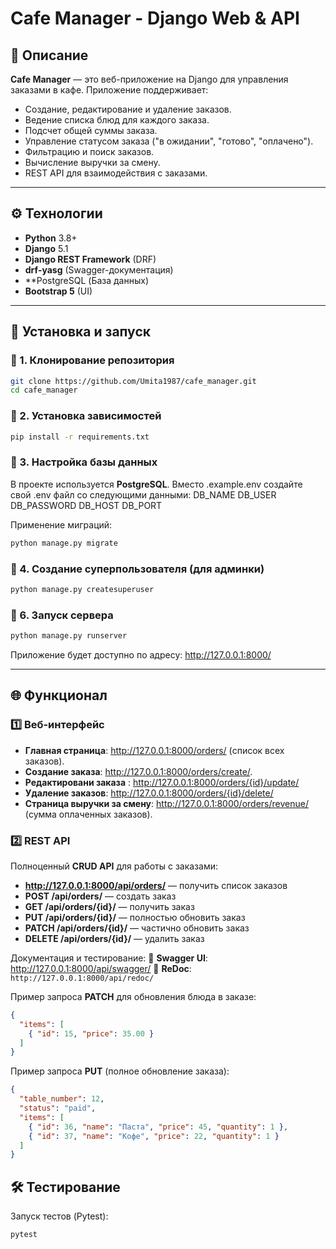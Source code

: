 # Cafe Manager - Django Web & API

## 📌 Описание

**Cafe Manager** — это веб-приложение на Django для управления заказами в кафе. Приложение поддерживает:

- Создание, редактирование и удаление заказов.
- Ведение списка блюд для каждого заказа.
- Подсчет общей суммы заказа.
- Управление статусом заказа ("в ожидании", "готово", "оплачено").
- Фильтрацию и поиск заказов.
- Вычисление выручки за смену.
- REST API для взаимодействия с заказами.

---

## ⚙️ Технологии

- **Python** 3.8+
- **Django** 5.1
- **Django REST Framework** (DRF)
- **drf-yasg** (Swagger-документация)
- **PostgreSQL (База данных)
- **Bootstrap 5** (UI)

---

## 🚀 Установка и запуск

### 🔹 1. Клонирование репозитория

```bash
git clone https://github.com/Umita1987/cafe_manager.git
cd cafe_manager
```
### 🔹 2. Установка зависимостей

```bash
pip install -r requirements.txt
```

### 🔹 3. Настройка базы данных

В проекте используется **PostgreSQL**. Вместо .example.env  создайте свой .env файл со следующими данными:
DB_NAME
DB_USER
DB_PASSWORD
DB_HOST
DB_PORT

Применение миграций:

```bash
python manage.py migrate
```

### 🔹 4. Создание суперпользователя (для админки)

```bash
python manage.py createsuperuser
```

### 🔹 6. Запуск сервера

```bash
python manage.py runserver
```

Приложение будет доступно по адресу: http://127.0.0.1:8000/

---

## 🌐 Функционал

### 1️⃣ Веб-интерфейс

- **Главная страница**: http://127.0.0.1:8000/orders/ (список всех заказов).
- **Создание заказа**: http://127.0.0.1:8000/orders/create/.
- **Редактировани заказа** : http://127.0.0.1:8000/orders/{id}/update/
- **Удаление заказов**: http://127.0.0.1:8000/orders/{id}/delete/
- **Страница выручки за смену**: http://127.0.0.1:8000/orders/revenue/ (сумма оплаченных заказов).

### 2️⃣ REST API

Полноценный **CRUD API** для работы с заказами:

- **http://127.0.0.1:8000/api/orders/** — получить список заказов
- **POST /api/orders/** — создать заказ
- **GET /api/orders/{id}/** — получить заказ
- **PUT /api/orders/{id}/** — полностью обновить заказ
- **PATCH /api/orders/{id}/** — частично обновить заказ
- **DELETE /api/orders/{id}/** — удалить заказ

Документация и тестирование: 🔹 **Swagger UI**: http://127.0.0.1:8000/api/swagger/ 
🔹 **ReDoc**: `http://127.0.0.1:8000/api/redoc/`

Пример запроса **PATCH** для обновления блюда в заказе:

```json
{
  "items": [
    { "id": 15, "price": 35.00 }
  ]
}
```

Пример запроса **PUT** (полное обновление заказа):

```json
{
  "table_number": 12,
  "status": "paid",
  "items": [
    { "id": 36, "name": "Паста", "price": 45, "quantity": 1 },
    { "id": 37, "name": "Кофе", "price": 22, "quantity": 1 }
  ]
}
```

## 🛠 Тестирование

Запуск тестов (Pytest):

```bash
pytest
```
